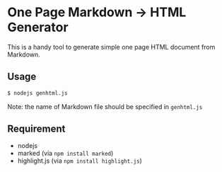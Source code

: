 One Page Markdown -> HTML Generator
===================================

This is a handy tool to generate simple one page HTML document from Markdown.

## Usage

```sh
$ nodejs genhtml.js
```
Note: the name of Markdown file should be specified in `genhtml.js`

## Requirement

- nodejs
- marked (via `npm install marked`)
- highlight.js (via `npm install highlight.js`)
